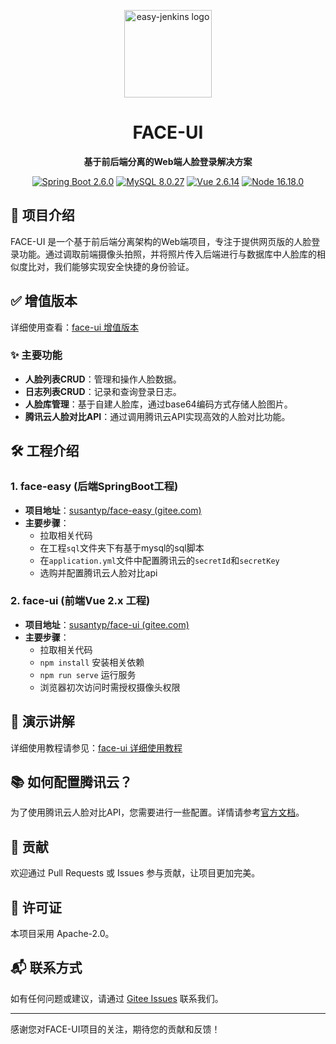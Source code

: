 <p align="center">
    <img src="./logo.png" width="140" height="140" alt="easy-jenkins logo" title="Easy Jenkins - 一键部署工具" />
</p>
<h1 align="center">FACE-UI</h1>

<p align="center">
    <strong>基于前后端分离的Web端人脸登录解决方案</strong>
</p>

<p align="center">
  <a href="#"><img src="https://img.shields.io/badge/Spring%20Boot-2.6.0-brightgreen.svg" alt="Spring Boot 2.6.0"></a>
  <a href="#"><img src="https://img.shields.io/badge/MySQL-8.0.27-blue.svg" alt="MySQL 8.0.27"></a>
  <a href="#"><img src="https://img.shields.io/badge/Vue-2.6.14-brightgreen.svg" alt="Vue 2.6.14"></a>
  <a href="#"><img src="https://img.shields.io/badge/Node-16.18.0-green.svg" alt="Node 16.18.0"></a>
</p>


## 🌟 项目介绍

FACE-UI 是一个基于前后端分离架构的Web端项目，专注于提供网页版的人脸登录功能。通过调取前端摄像头拍照，并将照片传入后端进行与数据库中人脸库的相似度比对，我们能够实现安全快捷的身份验证。

## ✅ 增值版本

详细使用查看：[face-ui 增值版本](https://blog.csdn.net/Susan003/article/details/136912278)

### ✨ 主要功能

- **人脸列表CRUD**：管理和操作人脸数据。
- **日志列表CRUD**：记录和查询登录日志。
- **人脸库管理**：基于自建人脸库，通过base64编码方式存储人脸图片。
- **腾讯云人脸对比API**：通过调用腾讯云API实现高效的人脸对比功能。

## 🛠 工程介绍

### 1. face-easy (后端SpringBoot工程)

- **项目地址**：[susantyp/face-easy (gitee.com)](https://gitee.com/susantyp/face-easy)
- **主要步骤**：
  - 拉取相关代码
  - 在工程`sql`文件夹下有基于mysql的sql脚本
  - 在`application.yml`文件中配置腾讯云的`secretId`和`secretKey`
  - 选购并配置腾讯云人脸对比api

### 2. face-ui (前端Vue 2.x 工程)

- **项目地址**：[susantyp/face-ui (gitee.com)](https://gitee.com/susantyp/face-ui)
- **主要步骤**：
  - 拉取相关代码
  - `npm install` 安装相关依赖
  - `npm run serve` 运行服务
  - 浏览器初次访问时需授权摄像头权限

## 📘 演示讲解

详细使用教程请参见：[face-ui 详细使用教程](https://blog.csdn.net/Susan003/article/details/125920408)


## 📚 如何配置腾讯云？

为了使用腾讯云人脸对比API，您需要进行一些配置。详情请参考[官方文档](https://blog.csdn.net/Susan003/article/details/125914027?spm=1001.2014.3001.5502)。

## 🤝 贡献

欢迎通过 Pull Requests 或 Issues 参与贡献，让项目更加完美。

## 📄 许可证

本项目采用 Apache-2.0。

## 📬 联系方式

如有任何问题或建议，请通过 [Gitee Issues](https://gitee.com/susantyp/face-easy/issues) 联系我们。

---

感谢您对FACE-UI项目的关注，期待您的贡献和反馈！
